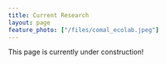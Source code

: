 ```yaml
---
title: Current Research
layout: page
feature_photo: ["/files/comal_ecolab.jpeg"]
---
```


This page is currently under construction! 
